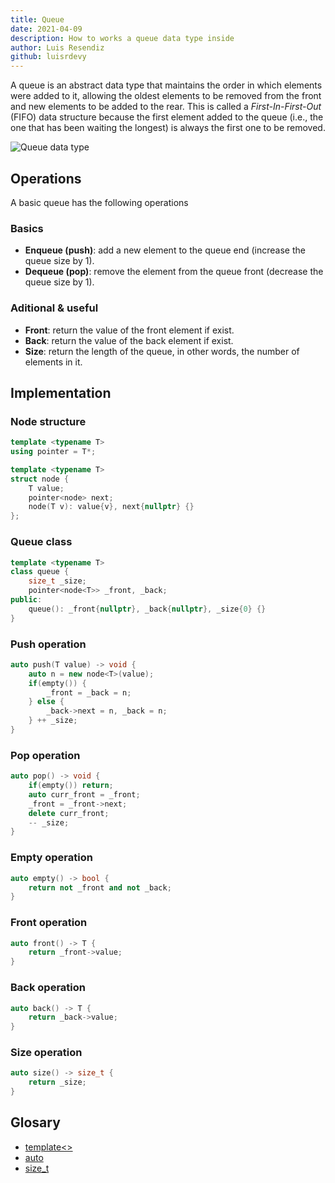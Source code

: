 ```yaml
---
title: Queue
date: 2021-04-09
description: How to works a queue data type inside
author: Luis Resendiz
github: luisrdevy
---
```


A queue is an abstract data type that maintains the order in which elements were added to it, allowing the oldest elements to be removed from the front and new elements to be added to the rear. This is called a *First-In-First-Out* (FIFO) data structure because the first element added to the queue (i.e., the one that has been waiting the longest) is always the first one to be removed.

![Queue data type](./images/queue001.png)

## Operations
A basic queue has the following operations

### Basics

- **Enqueue (push)**: add a new element to the queue end (increase the queue size by 1).
- **Dequeue (pop)**: remove the element from the queue front (decrease the queue size by 1).

### Aditional & useful

- **Front**: return the value of the front element if exist.
- **Back**: return the value of the back element if exist.
- **Size**: return the length of the queue, in other words, the number of elements in it.

## Implementation

### Node structure
```cpp
template <typename T>
using pointer = T*;

template <typename T>
struct node {
    T value;
    pointer<node> next;
    node(T v): value{v}, next{nullptr} {}
};
```

### Queue class
```cpp
template <typename T>
class queue {
    size_t _size;
    pointer<node<T>> _front, _back;
public:
    queue(): _front{nullptr}, _back{nullptr}, _size{0} {}
}
```

### Push operation
```cpp
auto push(T value) -> void {
	auto n = new node<T>(value);
	if(empty()) {
		_front = _back = n;
	} else {
		_back->next = n, _back = n;
	} ++ _size;
}
```

### Pop operation
```cpp
auto pop() -> void {
	if(empty()) return;
	auto curr_front = _front;
	_front = _front->next;
	delete curr_front;
	-- _size;
}
```

### Empty operation
```cpp
auto empty() -> bool {
	return not _front and not _back;
}
```

### Front operation
```cpp
auto front() -> T {
	return _front->value;
}
```

### Back operation
```cpp
auto back() -> T {
	return _back->value;
}
```

### Size operation
```cpp
auto size() -> size_t {
	return _size;
}
```

## Glosary
- [template<>](https://en.cppreference.com/w/cpp/language/templates)
- [auto](https://en.cppreference.com/w/cpp/language/auto)
- [size_t](https://en.cppreference.com/w/cpp/types/size_t)
